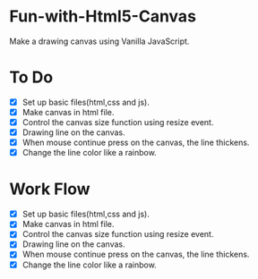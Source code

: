 # Fun-with-Html5-Canvas

Make a drawing canvas using Vanilla JavaScript.

# To Do

- [x] Set up basic files(html,css and js).
- [x] Make canvas in html file.
- [x] Control the canvas size function using resize event.
- [x] Drawing line on the canvas.
- [x] When mouse continue press on the canvas, the line thickens.
- [x] Change the line color like a rainbow.

# Work Flow

- [x] Set up basic files(html,css and js).
- [x] Make canvas in html file.
- [x] Control the canvas size function using resize event.
- [x] Drawing line on the canvas.
- [x] When mouse continue press on the canvas, the line thickens.
- [x] Change the line color like a rainbow.
